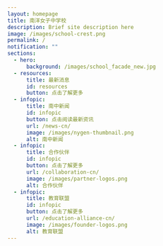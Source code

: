 ```yaml
---
layout: homepage
title: 南洋女子中学校
description: Brief site description here
image: /images/school-crest.png
permalink: /
notification: ""
sections:
  - hero:
      background: /images/school_facade_new.jpg
  - resources:
      title: 最新消息
      id: resources
      button: 点击了解更多
  - infopic:
      title: 南中新闻
      id: infopic
      button: 点击阅读最新资讯
      url: /news-cn/
      image: /images/nygen-thumbnail.png
      alt: 南中新闻
  - infopic:
      title: 合作伙伴
      id: infopic
      button: 点击了解更多
      url: /collaboration-cn/
      image: /images/partner-logos.png
      alt: 合作伙伴
  - infopic:
      title: 教育联盟
      id: infopic
      button: 点击了解更多
      url: /education-alliance-cn/
      image: /images/founder-logos.png
      alt: 教育联盟
---
```

